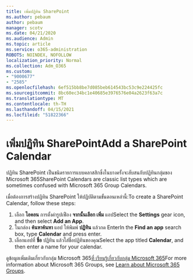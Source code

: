 ```yaml
---
title: เพิ่มปฏิทิน SharePoint
ms.author: pebaum
author: pebaum
manager: scotv
ms.date: 04/21/2020
ms.audience: Admin
ms.topic: article
ms.service: o365-administration
ROBOTS: NOINDEX, NOFOLLOW
localization_priority: Normal
ms.collection: Adm_O365
ms.custom:
- "9000677"
- "2585"
ms.openlocfilehash: 6ef515bb8be7d085beb614543bc53c9e224425fc
ms.sourcegitcommit: 8bc60ec34bc1e40685e3976576e04a2623f63a7c
ms.translationtype: MT
ms.contentlocale: th-TH
ms.lasthandoff: 04/15/2021
ms.locfileid: "51822366"
---
```

# <a name="add-a-sharepoint-calendar"></a><span data-ttu-id="37216-102">เพิ่มปฏิทิน SharePoint</span><span class="sxs-lookup"><span data-stu-id="37216-102">Add a SharePoint Calendar</span></span>

<span data-ttu-id="37216-103">ปฏิทิน SharePoint เป็นชนิดรายการแบบคลาสสิกซึ่งในบางครั้งจะสับสนกับปฏิทินกลุ่มของ Microsoft 365</span><span class="sxs-lookup"><span data-stu-id="37216-103">SharePoint Calendars are classic list types which are sometimes confused with Microsoft 365 Group Calendars.</span></span>
 
<span data-ttu-id="37216-104">เมื่อต้องการสร้างปฏิทิน SharePoint ให้ปฏิบัติตามขั้นตอนเหล่านี้:</span><span class="sxs-lookup"><span data-stu-id="37216-104">To create a SharePoint Calendar, follow these steps:</span></span>
 
1.  <span data-ttu-id="37216-105">เลือก **ไอคอน** การตั้งค่ารูปเฟือง **จากนั้นเลือก เพิ่ม** แอป</span><span class="sxs-lookup"><span data-stu-id="37216-105">Select the **Settings** gear icon, and then select **Add an App**.</span></span>
2.  <span data-ttu-id="37216-106">ในกล่อง **ค้นหาค้นหา** แอป ให้พิมพ์ **ปฏิทิน** แล้วกด Enter</span><span class="sxs-lookup"><span data-stu-id="37216-106">In the **Find an app** search box, type **Calendar** and press enter.</span></span>
3.  <span data-ttu-id="37216-107">เลือกแอปที่ **ชื่อ** ปฏิทิน แล้วใส่ชื่อปฏิทินของคุณ</span><span class="sxs-lookup"><span data-stu-id="37216-107">Select the app titled **Calendar**, and then enter a name for your calendar.</span></span>

<span data-ttu-id="37216-108">ดูข้อมูลเพิ่มเติมเกี่ยวกับกลุ่ม Microsoft 365[ที่ เรียนรู้เกี่ยวกับกลุ่ม Microsoft 365](https://support.office.com/article/Learn-about-Office-365-groups-b565caa1-5c40-40ef-9915-60fdb2d97fa2)</span><span class="sxs-lookup"><span data-stu-id="37216-108">For more information about Microsoft 365 Groups, see [Learn about Microsoft 365 Groups](https://support.office.com/article/Learn-about-Office-365-groups-b565caa1-5c40-40ef-9915-60fdb2d97fa2).</span></span>

